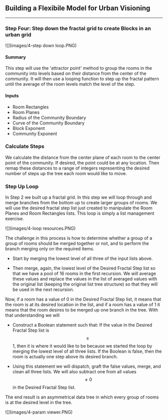 ## Building a Flexibile Model for Urban Visioning 
---

### Step Four: Step down the fractal grid to create Blocks in an urban grid
![](images/4-step down loop.PNG)
#### Summary
This step will use the 'attractor point' method to group the rooms in the community into levels based on their distance from the center of the community. It will then use a looping function to step up the fractal pattern until the average of the room levels match the level of the step. 

#### Inputs
- Room Rectangles  
- Room Planes
- Radius of the Community Boundary
- Curve of the Community Boundary
- Block Exponent
- Community Exponent

### Calculate Steps
We calculate the distance from the center plane of each room to the center point of the community. If desired, the point could be at any location. Then remap these distances to a range of integers representing the desired number of steps up the tree each room would like to move.

### Step Up Loop
In Step 2 we built up a fractal grid. In this step we will loop through and merge branches from the bottom up to create larger groups of rooms. We will use the desired fractal step list just created to manipulate the Room Planes and Room Rectangles lists. This loop is simply a list management exercise. 

![](images/4-loop resources.PNG)

The challenge in this process is how to determine whether a group of a group of rooms should be merged together or not, and to perform the branch merging only on the required items. 

- Start by merging the lowest level of all three of the input lists above. 

- Then merge, again, the lowest level of the Desired Fractal Step list so that we have a pool of 16 rooms in the first recursion. We will average these values and replace the values in the list of averaged values with the original list (keeping the original list tree structure) so that they will be used in the next recursion.

Now, if a room has a value of 0 in the Desired Fractal Step list, it means that the room is at its desired location in the list, and if a room has a value of 1 it means that the room desires to be merged up one branch in the tree. With that understanding we will 

- Construct a Boolean statement such that: If the value in the Desired Fractal Step list is $$\geq$$ 1, then it is where it would like to be because we started the loop by merging the lowest level of all three lists. If the Boolean is false, then the room is actually one step above its desired branch. 

- Using this statement we will dispatch, graft the false values, merge, and clean all three lists. We will also subtract one from all values $$\neq 0$$ in the Desired Fractal Step list.

The end result is an asymmetrical data tree in which every group of rooms is at the desired level in the tree.

![](images/4-param viewer.PNG)